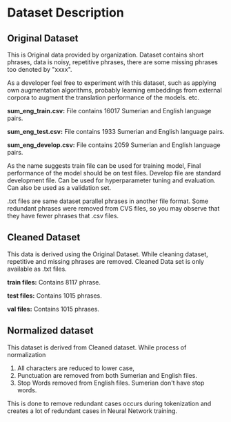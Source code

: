 # Dataset Description

## Original Dataset
This is Original data provided by organization. Dataset contains short phrases, data is noisy, repetitive phrases, there are some missing phrases too denoted by "xxxx".

As a developer feel free to experiment with this dataset, such as applying own augmentation algorithms,  probably learning embeddings from external corpora to augment the translation performance of the models. etc.

**sum_eng_train.csv:** File contains 16017 Sumerian and English language pairs.

**sum_eng_test.csv:** File contains 1933 Sumerian and English language pairs.

**sum_eng_develop.csv:** File contains 2059 Sumerian and English language pairs.

As the name suggests train file can be used for training model, Final performance of the model should be on test files.
Develop file are standard development file. Can be used for hyperparameter tuning and evaluation. Can also be used as a validation set.

.txt files are same dataset parallel phrases in another file format.
Some redundant phrases were removed from CVS files, so you may observe that they have fewer phrases that .csv files.

## Cleaned Dataset

This data is derived using the Original Dataset. While cleaning dataset, repetitive and missing phrases are removed. Cleaned Data set is only available as .txt files.

**train files:** Contains 8117 phrase.

**test files:** Contains 1015 phrases.

**val files:** Contains 1015 phrases.

## Normalized dataset
This dataset is derived from Cleaned dataset. While process of normalization
1. All characters are reduced to lower case,
2. Punctuation are removed from both Sumerian and English files.
3. Stop Words removed from English files. Sumerian don't have stop words.

This is done to remove redundant cases occurs during tokenization and creates a lot of redundant cases in Neural Network training.
